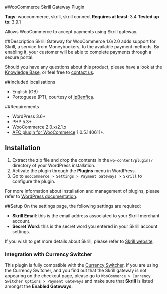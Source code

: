 #WooCommerce Skrill Gateway Plugin

**Tags**: woocommerce, skrill, skrill connect
**Requires at least**: 3.4
**Tested up to**: 3.9.1

Allows WooCommerce to accept payments using Skrill gateway.

##Description
Skrill Gateway for WooCommerce 1.6/2.0 adds support for Skrill, a service from Moneybookers, to the available payment methods. By enabling it, your customer will be able to complete payments through a secure portal.

Should you have any questions about this product, please have a look at the [Knowledge Base](https://aelia.freshdesk.com/support/solutions), or feel free to [contact us](http://dev.pathtoenlightenment.net/contact/).

##Included localisations
* English (GB)
* Portoguese (PT), courtesy of [jpBenfica](http://www.loja77.com/).

##Requirements
* WordPress 3.6+
* PHP 5.3+
* WooCommerce 2.0.x/2.1.x
* [AFC plugin for WooCommerce](http://dev.pathtoenlightenment.net/downloads/wc-aelia-foundation-classes.zip) 1.0.5.140611+.

Installation
---
1. Extract the zip file and drop the contents in the ```wp-content/plugins/``` directory of your WordPress installation.
2. Activate the plugin through the **Plugins** menu in WordPress.
3. Go to ```WooCommerce > Settings > Payment Gateways > Skrill``` to configure the plugin.

For more information about installation and management of plugins, please refer to [WordPress documentation](http://codex.wordpress.org/Managing_Plugins#Installing_Plugins).

##Setup
On the settings page, the following settings are required:

* **Skrill Email**: this is the email address associated to your Skrill merchant account.
* **Secret Word**: this is the secret word you entered in your Skrill account settings.

If you wish to get more details about Skrill, please refer to [Skrill website](http://www.skrill.com/).

### Integration with Currency Switcher
This plugin is fully compatible with the [Currency Switcher](dev.pathtoenlightenment.net/shop/currency-switcher-woocommerce/). If you are using the Currency Switcher, and you find out that the Skrill gateway is not appearing on the checkout page, please go to ```WooCommerce > Currency Switcher Options > Payment Gateways``` and make sure that **Skrill** is listed amongst the **Enabled Gateways**.
